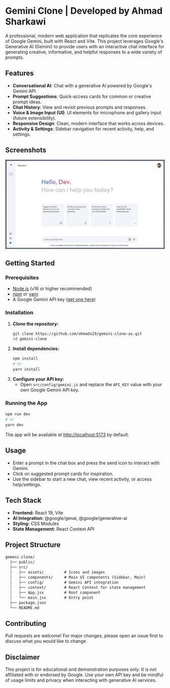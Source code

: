 # Gemini Clone | Developed by Ahmad Sharkawi

A professional, modern web application that replicates the core experience of Google Gemini, built with React and Vite. This project leverages Google's Generative AI (Gemini) to provide users with an interactive chat interface for generating creative, informative, and helpful responses to a wide variety of prompts.

## Features

- **Conversational AI**: Chat with a generative AI powered by Google's Gemini API.
- **Prompt Suggestions**: Quick-access cards for common or creative prompt ideas.
- **Chat History**: View and revisit previous prompts and responses.
- **Voice & Image Input (UI)**: UI elements for microphone and gallery input (future extensibility).
- **Responsive Design**: Clean, modern interface that works across devices.
- **Activity & Settings**: Sidebar navigation for recent activity, help, and settings.

## Screenshots

![App Screenshot](public/screenshot.png)

## Getting Started

### Prerequisites
- [Node.js](https://nodejs.org/) (v16 or higher recommended)
- [npm](https://www.npmjs.com/) or [yarn](https://yarnpkg.com/)
- A Google Gemini API key ([get one here](https://makersuite.google.com/app/apikey))

### Installation

1. **Clone the repository:**
   ```bash
   git clone https://github.com/ahmads29/gemini-clone-as.git
   cd gemini-clone
   ```
2. **Install dependencies:**
   ```bash
   npm install
   # or
   yarn install
   ```
3. **Configure your API key:**
   - Open `src/config/gemini.js` and replace the `API_KEY` value with your own Google Gemini API key.

### Running the App

```bash
npm run dev
# or
yarn dev
```

The app will be available at [http://localhost:5173](http://localhost:5173) by default.

## Usage
- Enter a prompt in the chat box and press the send icon to interact with Gemini.
- Click on suggested prompt cards for inspiration.
- Use the sidebar to start a new chat, view recent activity, or access help/settings.

## Tech Stack
- **Frontend:** React 19, Vite
- **AI Integration:** @google/genai, @google/generative-ai
- **Styling:** CSS Modules
- **State Management:** React Context API

## Project Structure
```
gemeni-clone/
  ├── public/
  ├── src/
  │   ├── assets/         # Icons and images
  │   ├── components/     # Main UI components (Sidebar, Main)
  │   ├── config/         # Gemini API integration
  │   ├── context/        # React Context for state management
  │   ├── App.jsx         # Root component
  │   └── main.jsx        # Entry point
  ├── package.json
  └── README.md
```

## Contributing
Pull requests are welcome! For major changes, please open an issue first to discuss what you would like to change.


## Disclaimer
This project is for educational and demonstration purposes only. It is not affiliated with or endorsed by Google. Use your own API key and be mindful of usage limits and privacy when interacting with generative AI services.
